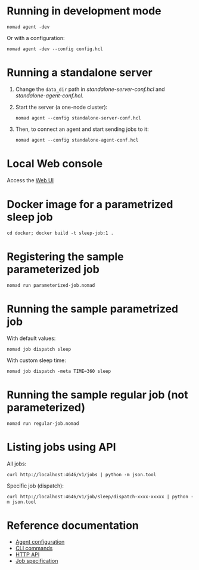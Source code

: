# Running in development mode

`nomad agent -dev`

Or with a configuration:

`nomad agent -dev --config config.hcl`

# Running a standalone server

1. Change the `data_dir` path in _standalone-server-conf.hcl_ and _standalone-agent-conf.hcl_.

2. Start the server (a one-node cluster):

    `nomad agent --config standalone-server-conf.hcl`

3. Then, to connect an agent and start sending jobs to it:

    `nomad agent --config standalone-agent-conf.hcl`

# Local Web console

Access the [Web UI](http://localhost:4646)

# Docker image for a parametrized sleep job

`cd docker; docker build -t sleep-job:1 .`

# Registering the sample parameterized job

`nomad run parameterized-job.nomad`

# Running the sample parametrized job

With default values:

`nomad job dispatch sleep`

With custom sleep time:

`nomad job dispatch -meta TIME=360 sleep`

# Running the sample regular job (not parameterized)

`nomad run regular-job.nomad`

# Listing jobs using API

All jobs: 

`curl http://localhost:4646/v1/jobs | python -m json.tool`

Specific job (dispatch): 

`curl http://localhost:4646/v1/job/sleep/dispatch-xxxx-xxxxx | python -m json.tool`

# Reference documentation

- [Agent configuration](https://www.nomadproject.io/docs/configuration/index.html)
- [CLI commands](https://www.nomadproject.io/docs/commands/index.html)
- [HTTP API](https://www.nomadproject.io/api/index.html)
- [Job specification](https://www.nomadproject.io/docs/job-specification/index.html)